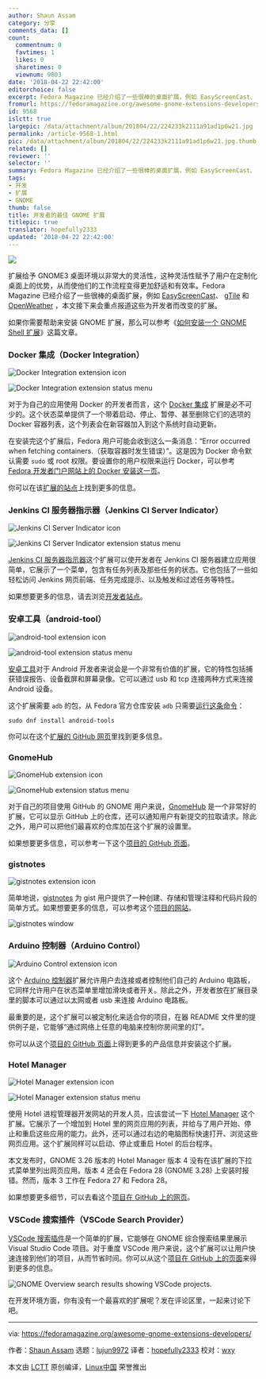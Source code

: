 ```yaml
---
author: Shaun Assam
category: 分享
comments_data: []
count:
  commentnum: 0
  favtimes: 1
  likes: 0
  sharetimes: 0
  viewnum: 9803
date: '2018-04-22 22:42:00'
editorchoice: false
excerpt: Fedora Magazine 已经介绍了一些很棒的桌面扩展，例如 EasyScreenCast、 gTile 和 OpenWeather ，本文接下来会重点报道这些为开发者而改变的扩展。
fromurl: https://fedoramagazine.org/awesome-gnome-extensions-developers/
id: 9568
islctt: true
largepic: /data/attachment/album/201804/22/224233k2111a91ad1p6w21.jpg
permalink: /article-9568-1.html
pic: /data/attachment/album/201804/22/224233k2111a91ad1p6w21.jpg.thumb.jpg
related: []
reviewer: ''
selector: ''
summary: Fedora Magazine 已经介绍了一些很棒的桌面扩展，例如 EasyScreenCast、 gTile 和 OpenWeather ，本文接下来会重点报道这些为开发者而改变的扩展。
tags:
- 开发
- 扩展
- GNOME
thumb: false
title: 开发者的最佳 GNOME 扩展
titlepic: true
translator: hopefully2333
updated: '2018-04-22 22:42:00'
---
```


![](/data/attachment/album/201804/22/224233k2111a91ad1p6w21.jpg)


扩展给予 GNOME3 桌面环境以非常大的灵活性，这种灵活性赋予了用户在定制化桌面上的优势，从而使他们的工作流程变得更加舒适和有效率。Fedora Magazine 已经介绍了一些很棒的桌面扩展，例如 [EasyScreenCast](https://fedoramagazine.org/screencast-gnome-extension/)、 [gTile](https://fedoramagazine.org/must-have-gnome-extension-gtile/) 和 [OpenWeather](https://fedoramagazine.org/weather-updates-openweather-gnome-shell-extension/) ，本文接下来会重点报道这些为开发者而改变的扩展。


如果你需要帮助来安装 GNOME 扩展，那么可以参考《[如何安装一个 GNOME Shell 扩展](/article-9447-1.html)》这篇文章。


### Docker 集成（Docker Integration）


![Docker Integration extension icon](/data/attachment/album/201804/22/224233s32hgf18rf28oh6z.png)


![Docker Integration extension status menu](/data/attachment/album/201804/22/224234twfmtf42l4lmrrff.png)


对于为自己的应用使用 Docker 的开发者而言，这个 [Docker 集成](https://extensions.gnome.org/extension/1065/docker-status/) 扩展是必不可少的。这个状态菜单提供了一个带着启动、停止、暂停、甚至删除它们的选项的 Docker 容器列表，这个列表会在新容器加入到这个系统时自动更新。


在安装完这个扩展后，Fedora 用户可能会收到这么一条消息：“Error occurred when fetching containers.（获取容器时发生错误）”。这是因为 Docker 命令默认需要 `sudo` 或 root 权限。要设置你的用户权限来运行 Docker，可以参考 [Fedora 开发者门户网站上的 Docker 安装这一页](https://developer.fedoraproject.org/tools/docker/docker-installation.html)。


你可以在该[扩展的站点](https://github.com/gpouilloux/gnome-shell-extension-docker)上找到更多的信息。


### Jenkins CI 服务器指示器（Jenkins CI Server Indicator）


![Jenkins CI Server Indicator icon](/data/attachment/album/201804/22/224234xf8mka8u932k9k3z.png)


![Jenkins CI Server Indicator extension status menu](/data/attachment/album/201804/22/224235rb6gxj8x3w00b8wq.png)


[Jenkins CI 服务器指示器](https://extensions.gnome.org/extension/399/jenkins-ci-server-indicator/)这个扩展可以使开发者在 Jenkins CI 服务器建立应用很简单，它展示了一个菜单，包含有任务列表及那些任务的状态。它也包括了一些如轻松访问 Jenkins 网页前端、任务完成提示、以及触发和过滤任务等特性。


如果想要更多的信息，请去浏览[开发者站点](https://www.philipphoffmann.de/gnome-3-shell-extension-jenkins-ci-server-indicator/)。


### 安卓工具（android-tool）


![android-tool extension icon](/data/attachment/album/201804/22/224235dstousw232esxeg2.png)


![android-tool extension status menu](/data/attachment/album/201804/22/224236eejo9ew33quecbw3.png)


[安卓工具](https://extensions.gnome.org/extension/1232/android-tool/)对于 Android 开发者来说会是一个非常有价值的扩展，它的特性包括捕获错误报告、设备截屏和屏幕录像。它可以通过 usb 和 tcp 连接两种方式来连接 Android 设备。


这个扩展需要 `adb` 的包，从 Fedora 官方仓库安装 `adb` 只需要[运行这条命令](https://fedoramagazine.org/howto-use-sudo/)：



```
sudo dnf install android-tools

```

你可以在这个[扩展的 GitHub 网页](https://github.com/naman14/gnome-android-tool)里找到更多信息。


### GnomeHub


![GnomeHub extension icon](/data/attachment/album/201804/22/224236vphxca2oee2epcp2.png)


![GnomeHub extension status menu](/data/attachment/album/201804/22/224237rmwdamas7wa97w9n.png)


对于自己的项目使用 GitHub 的 GNOME 用户来说，[GnomeHub](https://extensions.gnome.org/extension/1263/gnomehub/) 是一个非常好的扩展，它可以显示 GitHub 上的仓库，还可以通知用户有新提交的拉取请求。除此之外，用户可以把他们最喜欢的仓库加在这个扩展的设置里。


如果想要更多信息，可以参考一下这个[项目的 GitHub 页面](https://github.com/lagartoflojo/gnomehub)。


### gistnotes


![gistnotes extension icon](/data/attachment/album/201804/22/224237myghfognfz8gqtaf.png)


简单地说，[gistnotes](https://extensions.gnome.org/extension/917/gistnotes/) 为 gist 用户提供了一种创建、存储和管理注释和代码片段的简单方式。如果想要更多的信息，可以参考这个[项目的网站](https://github.com/mohan43u/gistnotes)。


![gistnotes window](/data/attachment/album/201804/22/224237nz021k1ferymm0zn.png)


### Arduino 控制器（Arduino Control）


![Arduino Control extension icon](/data/attachment/album/201804/22/224238nekuv7e5lb8c83dk.png)


这个 [Arduino 控制器](https://extensions.gnome.org/extension/894/arduino-control/)扩展允许用户去连接或者控制他们自己的 Arduino 电路板，它同样允许用户在状态菜单里增加滑块或者开关。除此之外，开发者放在扩展目录里的脚本可以通过以太网或者 usb 来连接 Arduino 电路板。


最重要的是，这个扩展可以被定制化来适合你的项目，在器 README 文件里的提供例子是，它能够“通过网络上任意的电脑来控制你房间里的灯”。


你可以从这个[项目的 GitHub 页面](https://github.com/simonthechipmunk/arduinocontrol)上得到更多的产品信息并安装这个扩展。


### Hotel Manager


![Hotel Manager extension icon](/data/attachment/album/201804/22/224238e62yh6to4y654789.png)


![Hotel Manager extension status menu](/data/attachment/album/201804/22/224239ubjqqbspsmq9pms2.png)


使用 Hotel 进程管理器开发网站的开发人员，应该尝试一下 [Hotel Manager](https://extensions.gnome.org/extension/1285/hotel-manager/) 这个扩展。它展示了一个增加到 Hotel 里的网页应用的列表，并给与了用户开始、停止和重启这些应用的能力。此外，还可以通过右边的电脑图标快速打开、浏览这些网页应用。这个扩展同样可以启动、停止或重启 Hotel 的后台程序。


本文发布时，GNOME 3.26 版本的 Hotel Manager 版本 4 没有在该扩展的下拉式菜单里列出网页应用。版本 4 还会在 Fedora 28 (GNOME 3.28) 上安装时报错。然而，版本 3 工作在 Fedora 27 和 Fedora 28。


如果想要更多细节，可以去看这个[项目在 GitHub 上的网页](https://github.com/hardpixel/hotel-manager)。


### VSCode 搜索插件（VSCode Search Provider）


[VSCode 搜索插件](https://extensions.gnome.org/extension/1207/vscode-search-provider/)是一个简单的扩展，它能够在 GNOME 综合搜索结果里展示 Visual Studio Code 项目。对于重度 VSCode 用户来说，这个扩展可以让用户快速连接到他们的项目，从而节省时间。你可以从这个[项目在 GitHub 上的页面](https://github.com/jomik/vscode-search-provider)来得到更多的信息。


![GNOME Overview search results showing VSCode projects.](/data/attachment/album/201804/22/224240h7kpgkf3d775x3gk.png)


在开发环境方面，你有没有一个最喜欢的扩展呢？发在评论区里，一起来讨论下吧。




---


via: <https://fedoramagazine.org/awesome-gnome-extensions-developers/>


作者：[Shaun Assam](https://fedoramagazine.org/author/sassam/) 选题：[lujun9972](https://github.com/lujun9972) 译者：[hopefully2333](https://github.com/hopefully2333) 校对：[wxy](https://github.com/wxy)


本文由 [LCTT](https://github.com/LCTT/TranslateProject) 原创编译，[Linux中国](https://linux.cn/) 荣誉推出